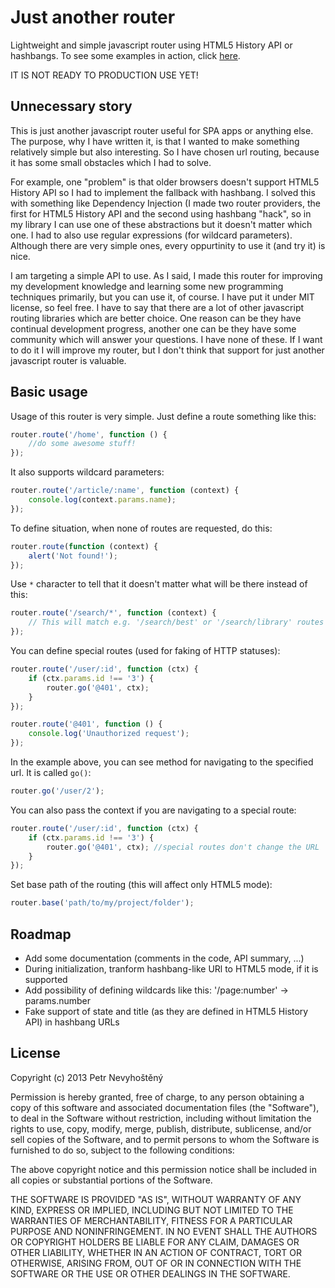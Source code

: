# Just another router

Lightweight and simple javascript router using HTML5 History API or hashbangs. To see some examples in action, click [here](https://c9.io/nevyk/router/workspace/test/index.html).

IT IS NOT READY TO PRODUCTION USE YET!

## Unnecessary story

This is just another javascript router useful for SPA apps or anything else. The purpose, why I have written it, is that I wanted to make something relatively simple but also interesting. So I have chosen url routing, because it has some small obstacles which I had to solve.

For example, one "problem" is that older browsers doesn't support HTML5 History API so I had to implement the fallback with hashbang. I solved this with something like Dependency Injection (I made two router providers, the first for HTML5 History API and the second using hashbang "hack", so in my library I can use one of these abstractions but it doesn't matter which one. I had to also use regular expressions (for wildcard parameters). Although there are very simple ones, every oppurtinity to use it (and try it) is nice.

I am targeting a simple API to use. As I said, I made this router for improving my development knowledge and learning some new programming techniques primarily, but you can use it, of course. I have put it under MIT license, so feel free. I have to say that there are a lot of other javascript routing libraries which are better choice. One reason can be they have continual development progress, another one can be they have some community which will answer your questions. I have none of these. If I want to do it I will improve my router, but I don't think that support for just another javascript router is valuable.

## Basic usage

Usage of this router is very simple. Just define a route something like this:

```js
router.route('/home', function () {
    //do some awesome stuff!
});
```

It also supports wildcard parameters:

```js
router.route('/article/:name', function (context) {
    console.log(context.params.name);
});
```

To define situation, when none of routes are requested, do this:

```js
router.route(function (context) {
    alert('Not found!');
});
```

Use `*` character to tell that it doesn't matter what will be there instead of
this:

```js
router.route('/search/*', function (context) {
    // This will match e.g. '/search/best' or '/search/library' routes
});
```

You can define special routes (used for faking of HTTP statuses):

```js
router.route('/user/:id', function (ctx) {
    if (ctx.params.id !== '3') {
        router.go('@401', ctx);
    }
});

router.route('@401', function () {
    console.log('Unauthorized request');
});
```

In the example above, you can see method for navigating to the specified url. It
is called `go()`:

```js
router.go('/user/2');
```

You can also pass the context if you are navigating to a special route:

```js
router.route('/user/:id', function (ctx) {
    if (ctx.params.id !== '3') {
        router.go('@401', ctx); //special routes don't change the URL
    }
});
```

Set base path of the routing (this will affect only HTML5 mode):

```js
router.base('path/to/my/project/folder');
```

## Roadmap

- Add some documentation (comments in the code, API summary, ...)
- During initialization, tranform hashbang-like URl to HTML5 mode, if it is supported
- Add possibility of defining wildcards like this: '/page:number' -> params.number
- Fake support of state and title (as they are defined in HTML5 History API) in hashbang URLs

## License

Copyright (c) 2013 Petr Nevyhoštěný

Permission is hereby granted, free of charge, to any person
obtaining a copy of this software and associated documentation
files (the "Software"), to deal in the Software without
restriction, including without limitation the rights to use,
copy, modify, merge, publish, distribute, sublicense, and/or sell
copies of the Software, and to permit persons to whom the
Software is furnished to do so, subject to the following
conditions:

The above copyright notice and this permission notice shall be
included in all copies or substantial portions of the Software.

THE SOFTWARE IS PROVIDED "AS IS", WITHOUT WARRANTY OF ANY KIND,
EXPRESS OR IMPLIED, INCLUDING BUT NOT LIMITED TO THE WARRANTIES
OF MERCHANTABILITY, FITNESS FOR A PARTICULAR PURPOSE AND
NONINFRINGEMENT. IN NO EVENT SHALL THE AUTHORS OR COPYRIGHT
HOLDERS BE LIABLE FOR ANY CLAIM, DAMAGES OR OTHER LIABILITY,
WHETHER IN AN ACTION OF CONTRACT, TORT OR OTHERWISE, ARISING
FROM, OUT OF OR IN CONNECTION WITH THE SOFTWARE OR THE USE OR
OTHER DEALINGS IN THE SOFTWARE.